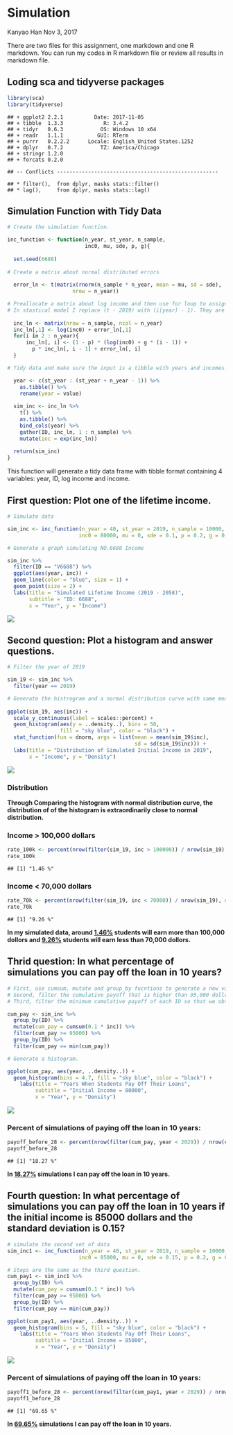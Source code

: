 Simulation
================
Kanyao Han
Nov 3, 2017

There are two files for this assignment, one markdown and one R markdown. You can run my codes in R markdown file or review all results in markdown file.

Loding sca and tidyverse packages
---------------------------------

``` r
library(sca)
library(tidyverse)
```

    ## + ggplot2 2.2.1          Date: 2017-11-05
    ## + tibble  1.3.3             R: 3.4.2
    ## + tidyr   0.6.3            OS: Windows 10 x64
    ## + readr   1.1.1           GUI: RTerm
    ## + purrr   0.2.2.2      Locale: English_United States.1252
    ## + dplyr   0.7.2            TZ: America/Chicago
    ## + stringr 1.2.0        
    ## + forcats 0.2.0

    ## -- Conflicts ----------------------------------------------------

    ## * filter(),  from dplyr, masks stats::filter()
    ## * lag(),     from dplyr, masks stats::lag()

Simulation Function with Tidy Data
----------------------------------

``` r
# Create the simulation function.

inc_function <- function(n_year, st_year, n_sample,
                         inc0, mu, sde, p, g){
  
  set.seed(6688)
  
# Create a matrix about normal distributed errors
  
  error_ln <- t(matrix(rnorm(n_sample * n_year, mean = mu, sd = sde), 
                     nrow = n_year))

# Preallocate a matrix about log income and then use for loop to assign values.
# In stastical model I replace (t - 2019) with (i[year] - 1). They are actually the same thing. 
  
  inc_ln <- matrix(nrow = n_sample, ncol = n_year)
  inc_ln[,1] <- log(inc0) + error_ln[,1]
  for(i in 2 : n_year){
      inc_ln[, i] <- (1 - p) * (log(inc0) + g * (i - 1)) +
        p * inc_ln[, i - 1] + error_ln[, i]
  }

# Tidy data and make sure the input is a tibble with years and incomes. 

  year <- c(st_year : (st_year + n_year - 1)) %>%
    as.tibble() %>%
    rename(year = value)
  
  sim_inc <- inc_ln %>%
    t() %>%
    as.tibble() %>%
    bind_cols(year) %>%
    gather(ID, inc_ln, 1 : n_sample) %>%
    mutate(inc = exp(inc_ln))
  
  return(sim_inc)
}
```

This function will generate a tidy data frame with tibble format containing 4 variables: year, ID, log income and income.

First question: Plot one of the lifetime income.
------------------------------------------------

``` r
# Simulate data

sim_inc <- inc_function(n_year = 40, st_year = 2019, n_sample = 10000, 
                       inc0 = 80000, mu = 0, sde = 0.1, p = 0.2, g = 0.03)

# Generate a graph simulating NO.6688 Income

sim_inc %>%
  filter(ID == "V6688") %>%
  ggplot(aes(year, inc)) +
  geom_line(color = "blue", size = 1) +
  geom_point(size = 2) +
  labs(title = "Simulated Lifetime Income (2019 - 2058)",
       subtitle = "ID: 6688",
       x = "Year", y = "Income")
```

![](Simulation_files/figure-markdown_github-ascii_identifiers/unnamed-chunk-3-1.png)

Second question: Plot a histogram and answer questions.
-------------------------------------------------------

``` r
# Filter the year of 2019

sim_19 <- sim_inc %>%
  filter(year == 2019)

# Generate the histrogram and a normal distribution curve with same mean and standard error. 
  
ggplot(sim_19, aes(inc)) +
  scale_y_continuous(label = scales::percent) +
  geom_histogram(aes(y = ..density..), bins = 50, 
                 fill = "sky blue", color = "black") +
  stat_function(fun = dnorm, args = list(mean = mean(sim_19$inc),
                                         sd = sd(sim_19$inc))) +
  labs(title = "Distribution of Simulated Initial Income in 2019",
       x = "Income", y = "Density")
```

![](Simulation_files/figure-markdown_github-ascii_identifiers/unnamed-chunk-4-1.png)

### Distribution

**Through Comparing the histogram with normal distribution curve, the distribution of of the histogram is extraordinarily close to normal distribution.**

### Income &gt; 100,000 dollars

``` r
rate_100k <- percent(nrow(filter(sim_19, inc > 100000)) / nrow(sim_19), d = 2)
rate_100k
```

    ## [1] "1.46 %"

### Income &lt; 70,000 dollars

``` r
rate_70k <- percent(nrow(filter(sim_19, inc < 70000)) / nrow(sim_19), d = 2)
rate_70k
```

    ## [1] "9.26 %"

**In my simulated data, around <u>1.46%</u> students will earn more than 100,000 dollors and <u>9.26%</u> students will earn less than 70,000 dollors.**

Thrid question: In what percentage of simulations you can pay off the loan in 10 years?
---------------------------------------------------------------------------------------

``` r
# First, use cumsum, mutate and group_by fucntions to generate a new variable "cumulative payoff".
# Second, filter the cumulative payoff that is higher than 95,000 dollors
# Third, filter the minimum cumulative payoff of each ID so that we obtain the year of final payoff of them.

cum_pay <- sim_inc %>%
  group_by(ID) %>%
  mutate(cum_pay = cumsum(0.1 * inc)) %>%
  filter(cum_pay >= 95000) %>%
  group_by(ID) %>%
  filter(cum_pay == min(cum_pay))

# Generate a histogram.

ggplot(cum_pay, aes(year, ..density..)) +
  geom_histogram(bins = 4.7, fill = "sky blue", color = "black") +
    labs(title = "Years When Students Pay Off Their Loans",
         subtitle = "Initial Income = 80000",
         x = "Year", y = "Density")
```

![](Simulation_files/figure-markdown_github-ascii_identifiers/unnamed-chunk-7-1.png)

### Percent of simulations of paying off the loan in 10 years:

``` r
payoff_before_28 <- percent(nrow(filter(cum_pay, year < 2029)) / nrow(cum_pay), d = 2)
payoff_before_28
```

    ## [1] "18.27 %"

**In <u>18.27%</u> simulations I can pay off the loan in 10 years.**

Fourth question: In what percentage of simulations you can pay off the loan in 10 years if the initial income is 85000 dollars and the standard deviation is 0.15?
------------------------------------------------------------------------------------------------------------------------------------------------------------------

``` r
# simulate the second set of data
sim_inc1 <- inc_function(n_year = 40, st_year = 2019, n_sample = 10000, 
                       inc0 = 85000, mu = 0, sde = 0.15, p = 0.2, g = 0.03)

# Steps are the same as the third question.
cum_pay1 <- sim_inc1 %>%
  group_by(ID) %>%
  mutate(cum_pay = cumsum(0.1 * inc)) %>%
  filter(cum_pay >= 95000) %>%
  group_by(ID) %>%
  filter(cum_pay == min(cum_pay))

ggplot(cum_pay1, aes(year, ..density..)) +
  geom_histogram(bins = 5, fill = "sky blue", color = "black") +
    labs(title = "Years When Students Pay Off Their Loans",
         subtitle = "Initial Income = 85000",
         x = "Year", y = "Density")
```

![](Simulation_files/figure-markdown_github-ascii_identifiers/unnamed-chunk-9-1.png)

### Percent of simulations of paying off the loan in 10 years:

``` r
payoff1_before_28 <- percent(nrow(filter(cum_pay1, year < 2029)) / nrow(cum_pay1), d = 2)
payoff1_before_28
```

    ## [1] "69.65 %"

**In <u>69.65%</u> simulations I can pay off the loan in 10 years.**
